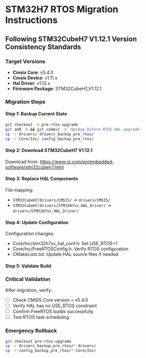 # STM32H7 RTOS Migration Instructions

## Following STM32CubeH7 V1.12.1 Version Consistency Standards

### Target Versions
- **Cmsis Core**: v5.4.0
- **Cmsis Device**: v1.11.x
- **Hal Driver**: v1.12.x
- **Firmware Package**: STM32CubeH7_V1.12.1

### Migration Steps

#### Step 1: Backup Current State

```bash
git checkout -b pre-rtos-upgrade
git add -A && git commit -m 'Backup before RTOS HAL upgrade'
cp -r drivers/ drivers_backup_pre_rtos/
cp -r Core/Inc/ config_backup_pre_rtos/
```

#### Step 2: Download STM32CubeH7 V1.12.1

Download from: https://www.st.com/en/embedded-software/stm32cubeh7.html

#### Step 3: Replace HAL Components

File mapping:
- `STM32CubeH7/Drivers/CMSIS/` -> `drivers/CMSIS/`
- `STM32CubeH7/Drivers/STM32H7xx_HAL_Driver/` -> `drivers/STM32H7xx_HAL_Driver/`

#### Step 4: Update Configuration

Configuration changes:
- Core/Inc/stm32h7xx_hal_conf.h: Set USE_RTOS=1
- Core/Inc/FreeRTOSConfig.h: Verify RTOS configuration
- CMakeLists.txt: Update HAL source files if needed

#### Step 5: Validate Build

### Critical Validation

After migration, verify:
- [ ] Check CMSIS Core version = v5.4.0
- [ ] Verify HAL has no USE_RTOS constraint
- [ ] Confirm FreeRTOS builds successfully
- [ ] Test RTOS task scheduling

### Emergency Rollback
```bash
git checkout pre-rtos-upgrade
cp -r drivers_backup_pre_rtos/* drivers/
cp -r config_backup_pre_rtos/* Core/Inc/
```
